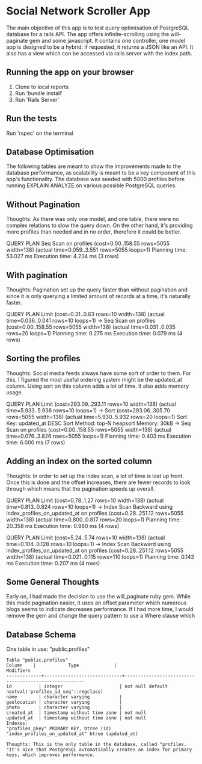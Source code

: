 # Social Network Scroller App

The main objective of this app is to test query optimisation  of PostgreSQL database for a rails API. The app offers infinite-scrolling using the will-paginate gem and some javascript. It contains one controller, one model app is designed to be a hybrid: if requested, it returns a JSON like an API. It also has a view which can be accessed via rails server with the index path.


## Running the app on your browser

1. Clone to local reports
2. Run 'bundle install'
3. Run 'Rails Server'

## Run the tests
Run 'rspec' on the terminal

## Database Optimisation

The following tables are meant to show the improvements made to the database performance, as scalability is meant to be a key component of this app's functionality. The database was seeded with 5000 profiles before running EXPLAIN ANALYZE on various possible PostgreSQL queries.

## Without Pagination

Thoughts: As there was only one model, and one table, there were no complex relations to slow the query down. On the other hand, it's providing more profiles than needed and in no order, therefore it could be better.

QUERY PLAN
Seq Scan on profiles  (cost=0.00..158.55 rows=5055 width=138) (actual time=0.059..3.551 rows=5055 loops=1)
Planning time: 53.027 ms
Execution time: 4.234 ms
(3 rows)


## With pagination

Thoughts: Pagination set up the query faster than without pagination and since it is only querying a limited amount of records at a time, it's naturally faster.

QUERY PLAN
Limit  (cost=0.31..0.63 rows=10 width=138) (actual time=0.036..0.041 rows=10 loops=1)
->  Seq Scan on profiles  (cost=0.00..158.55 rows=5055 width=138) (actual time=0.031..0.035 rows=20 loops=1)
Planning time: 0.275 ms
Execution time: 0.079 ms
(4 rows)


## Sorting the profiles

Thoughts: Social media feeds always have some sort of order to them. For this, I figured the most useful ordering system might be the updated_at column. Using sort on this column adds a lot of time. It also adds memory usage.

QUERY PLAN
Limit  (cost=293.09..293.11 rows=10 width=138) (actual time=5.933..5.936 rows=10 loops=1)
->  Sort  (cost=293.06..305.70 rows=5055 width=138) (actual time=5.930..5.932 rows=20 loops=1)
Sort Key: updated_at DESC
Sort Method: top-N heapsort  Memory: 30kB
->  Seq Scan on profiles  (cost=0.00..158.55 rows=5055 width=138) (actual time=0.076..3.826 rows=5055 loops=1)
Planning time: 0.403 ms
Execution time: 6.000 ms
(7 rows)

## Adding an index on the sorted column

Thoughts: In order to set up the index scan, a lot of time is lost up front. Once this is done and the offset increases, there are fewer records to look through which means that the pagination speeds up overall.

QUERY PLAN
Limit  (cost=0.78..1.27 rows=10 width=138) (actual time=0.813..0.824 rows=10 loops=1)
->  Index Scan Backward using index_profiles_on_updated_at on profiles  (cost=0.28..251.12 rows=5055 width=138) (actual time=0.800..0.817 rows=20 loops=1)
Planning time: 20.358 ms
Execution time: 0.980 ms
(4 rows)

QUERY PLAN
Limit  (cost=5.24..5.74 rows=10 width=138) (actual time=0.104..0.128 rows=10 loops=1)
->  Index Scan Backward using index_profiles_on_updated_at on profiles  (cost=0.28..251.12 rows=5055 width=138) (actual time=0.021..0.115 rows=110 loops=1)
Planning time: 0.143 ms
Execution time: 0.207 ms
(4 rows)

## Some General Thoughts

Early on, I had made the decision to use the will_paginate ruby gem. While this made pagination easier, it uses an offset parameter which numerous blogs seems to indicate decreases performance. If I had more time, I would remove the gem and change the query pattern to use a Where clause which


## Database Schema

One table in use: "public.profiles"

```
Table "public.profiles"
Column    |            Type             |                       Modifiers
-------------+-----------------------------+-------------------------------------------------------
id          | integer                     | not null default nextval('profiles_id_seq'::regclass)
name        | character varying           |
geolocation | character varying           |
photo       | character varying           |
created_at  | timestamp without time zone | not null
updated_at  | timestamp without time zone | not null
Indexes:
"profiles_pkey" PRIMARY KEY, btree (id)
"index_profiles_on_updated_at" btree (updated_at)

Thoughts: This is the only table in the database, called "profiles. "It's nice that PostgreSQL automatically creates an index for primary keys, which improves performance.
```
